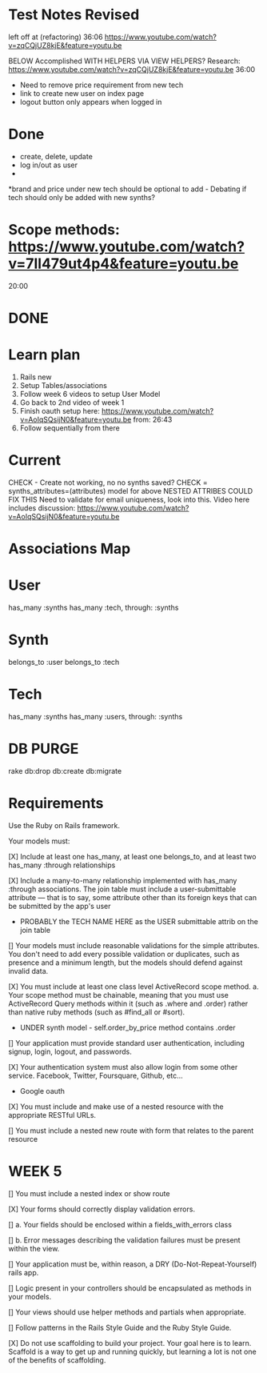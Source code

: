 # Test Notes Revised
left off at (refactoring) 36:06 https://www.youtube.com/watch?v=zqCQjUZ8kjE&feature=youtu.be

BELOW Accomplished WITH HELPERS VIA VIEW HELPERS? Research: https://www.youtube.com/watch?v=zqCQjUZ8kjE&feature=youtu.be
36:00

* Need to remove price requirement from new tech
* link to create new user on index page
* logout button only appears when logged in

# Done
* create, delete, update
* log in/out as user
* 

*brand and price under new tech should be optional to add - Debating if tech should only be added with new synths?


# Scope methods: https://www.youtube.com/watch?v=7Il479ut4p4&feature=youtu.be
20:00

# DONE


# Learn plan
1) Rails new
2) Setup Tables/associations
3) Follow week 6 videos to setup User Model
4) Go back to 2nd video of week 1 
5) Finish oauth setup here: https://www.youtube.com/watch?v=AoIqSQsijN0&feature=youtu.be from: 26:43
6) Follow sequentially from there

# Current

CHECK - Create not working, no no synths saved? 
CHECK = synths_attributes=(attributes) model for above
NESTED ATTRIBES COULD FIX THIS
Need to validate for email uniqueness, look into this. Video here includes discussion:
https://www.youtube.com/watch?v=AoIqSQsijN0&feature=youtu.be


# Associations Map
# User
has_many :synths
has_many :tech, through: :synths

# Synth
belongs_to :user
belongs_to :tech

# Tech
has_many :synths
has_many :users, through: :synths

# DB PURGE
rake db:drop db:create db:migrate

# Requirements
Use the Ruby on Rails framework.

Your models must:

[X] Include at least one has_many, at least one belongs_to, and at least two has_many :through relationships

[X] Include a many-to-many relationship implemented with has_many :through associations. The join table must include a user-submittable attribute — that is to say, some attribute other than its foreign keys that can be submitted by the app's user
* PROBABLY the TECH NAME HERE as the USER submittable attrib on the join table

[] Your models must include reasonable validations for the simple attributes. You don't need to add every possible validation or duplicates, such as presence and a minimum length, but the models should defend against invalid data.

[X] You must include at least one class level ActiveRecord scope method. a. Your scope method must be chainable, meaning that you must use ActiveRecord Query methods within it (such as .where and .order) rather than native ruby methods (such as #find_all or #sort).
* UNDER synth model - self.order_by_price method contains .order

[] Your application must provide standard user authentication, including signup, login, logout, and passwords.

[X] Your authentication system must also allow login from some other service. Facebook, Twitter, Foursquare, Github, etc...
* Google oauth

[X] You must include and make use of a nested resource with the appropriate RESTful URLs.

[] You must include a nested new route with form that relates to the parent resource
# WEEK 5
[] You must include a nested index or show route

[X] Your forms should correctly display validation errors.

  [] a. Your fields should be enclosed within a fields_with_errors class

  [] b. Error messages describing the validation failures must be present within the view.

[] Your application must be, within reason, a DRY (Do-Not-Repeat-Yourself) rails app.

[] Logic present in your controllers should be encapsulated as methods in your models.

[] Your views should use helper methods and partials when appropriate.

[] Follow patterns in the Rails Style Guide and the Ruby Style Guide.

[X] Do not use scaffolding to build your project. Your goal here is to learn. Scaffold is a way to get up and running quickly, but learning a lot is not one of the benefits of scaffolding.